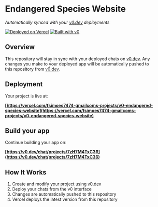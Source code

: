 # Endangered Species Website

*Automatically synced with your [v0.dev](https://v0.dev) deployments*

[![Deployed on Vercel](https://img.shields.io/badge/Deployed%20on-Vercel-black?style=for-the-badge&logo=vercel)](https://vercel.com/fsimoes7474-gmailcoms-projects/v0-endangered-species-website)
[![Built with v0](https://img.shields.io/badge/Built%20with-v0.dev-black?style=for-the-badge)](https://v0.dev/chat/projects/7zH7M4TxC36)

## Overview

This repository will stay in sync with your deployed chats on [v0.dev](https://v0.dev).
Any changes you make to your deployed app will be automatically pushed to this repository from [v0.dev](https://v0.dev).

## Deployment

Your project is live at:

**[https://vercel.com/fsimoes7474-gmailcoms-projects/v0-endangered-species-website](https://vercel.com/fsimoes7474-gmailcoms-projects/v0-endangered-species-website)**

## Build your app

Continue building your app on:

**[https://v0.dev/chat/projects/7zH7M4TxC36](https://v0.dev/chat/projects/7zH7M4TxC36)**

## How It Works

1. Create and modify your project using [v0.dev](https://v0.dev)
2. Deploy your chats from the v0 interface
3. Changes are automatically pushed to this repository
4. Vercel deploys the latest version from this repository